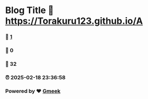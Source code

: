 # Blog Title :link: https://Torakuru123.github.io/A 
### :page_facing_up: [1](https://Torakuru123.github.io/A/tag.html) 
### :speech_balloon: 0 
### :hibiscus: 32 
### :alarm_clock: 2025-02-18 23:36:58 
### Powered by :heart: [Gmeek](https://github.com/Meekdai/Gmeek)

